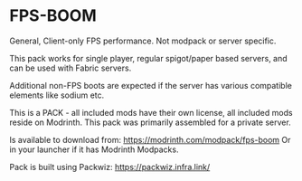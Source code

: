 # FPS-BOOM
General, Client-only FPS performance.  Not modpack or server specific.

This pack works for single player, regular spigot/paper based servers, and can be used with Fabric servers.

Additional non-FPS boots are expected if the server has various compatible elements like sodium etc.

This is a PACK - all included mods have their own license, all included mods reside on Modrinth. This pack was primarily assembled for a private server.

Is available to download from: https://modrinth.com/modpack/fps-boom    Or in your launcher if it has Modrinth Modpacks. 


Pack is built using Packwiz: https://packwiz.infra.link/
